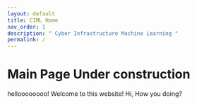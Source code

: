 ```yaml
---
layout: default
title: CIML Home
nav_order: 1
description: " Cyber Infrastructure Machine Learning "
permalink: /
---
```


# Main Page Under construction

helloooooooo!
Welcome to this website!
Hi, How you doing?
